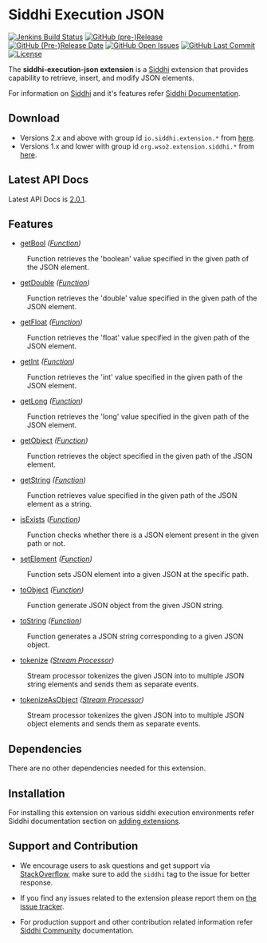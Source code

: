 Siddhi Execution JSON
======================================

  [![Jenkins Build Status](https://wso2.org/jenkins/job/siddhi/job/siddhi-execution-json/badge/icon)](https://wso2.org/jenkins/job/siddhi/job/siddhi-execution-json/)
  [![GitHub (pre-)Release](https://img.shields.io/github/release/siddhi-io/siddhi-execution-json/all.svg)](https://github.com/siddhi-io/siddhi-execution-json/releases)
  [![GitHub (Pre-)Release Date](https://img.shields.io/github/release-date-pre/siddhi-io/siddhi-execution-json.svg)](https://github.com/siddhi-io/siddhi-execution-json/releases)
  [![GitHub Open Issues](https://img.shields.io/github/issues-raw/siddhi-io/siddhi-execution-json.svg)](https://github.com/siddhi-io/siddhi-execution-json/issues)
  [![GitHub Last Commit](https://img.shields.io/github/last-commit/siddhi-io/siddhi-execution-json.svg)](https://github.com/siddhi-io/siddhi-execution-json/commits/master)
  [![License](https://img.shields.io/badge/License-Apache%202.0-blue.svg)](https://opensource.org/licenses/Apache-2.0)

The **siddhi-execution-json extension** is a <a target="_blank" href="https://siddhi.io/">Siddhi</a> extension that provides capability to retrieve, insert, and modify JSON elements.

For information on <a target="_blank" href="https://siddhi.io/">Siddhi</a> and it's features refer <a target="_blank" href="https://siddhi.io/redirect/docs.html">Siddhi Documentation</a>. 

## Download

* Versions 2.x and above with group id `io.siddhi.extension.*` from <a target="_blank" href="https://mvnrepository.com/artifact/io.siddhi.extension.execution.json/siddhi-execution-json/">here</a>.
* Versions 1.x and lower with group id `org.wso2.extension.siddhi.*` from <a target="_blank" href="https://mvnrepository.com/artifact/org.wso2.extension.siddhi.execution.json/siddhi-execution-json">here</a>.

## Latest API Docs 

Latest API Docs is <a target="_blank" href="https://siddhi-io.github.io/siddhi-execution-json/api/2.0.1">2.0.1</a>.

## Features

* <a target="_blank" href="https://siddhi-io.github.io/siddhi-execution-json/api/2.0.1/#getbool-function">getBool</a> *(<a target="_blank" href="http://siddhi.io/en/v5.0/docs/query-guide/#function">Function</a>)*<br> <div style="padding-left: 1em;"><p>Function retrieves the 'boolean' value specified in the given path of the JSON element.</p></div>
* <a target="_blank" href="https://siddhi-io.github.io/siddhi-execution-json/api/2.0.1/#getdouble-function">getDouble</a> *(<a target="_blank" href="http://siddhi.io/en/v5.0/docs/query-guide/#function">Function</a>)*<br> <div style="padding-left: 1em;"><p>Function retrieves the 'double' value specified in the given path of the JSON element.</p></div>
* <a target="_blank" href="https://siddhi-io.github.io/siddhi-execution-json/api/2.0.1/#getfloat-function">getFloat</a> *(<a target="_blank" href="http://siddhi.io/en/v5.0/docs/query-guide/#function">Function</a>)*<br> <div style="padding-left: 1em;"><p>Function retrieves the 'float' value specified in the given path of the JSON element.</p></div>
* <a target="_blank" href="https://siddhi-io.github.io/siddhi-execution-json/api/2.0.1/#getint-function">getInt</a> *(<a target="_blank" href="http://siddhi.io/en/v5.0/docs/query-guide/#function">Function</a>)*<br> <div style="padding-left: 1em;"><p>Function retrieves the 'int' value specified in the given path of the JSON element.</p></div>
* <a target="_blank" href="https://siddhi-io.github.io/siddhi-execution-json/api/2.0.1/#getlong-function">getLong</a> *(<a target="_blank" href="http://siddhi.io/en/v5.0/docs/query-guide/#function">Function</a>)*<br> <div style="padding-left: 1em;"><p>Function retrieves the 'long' value specified in the given path of the JSON element.</p></div>
* <a target="_blank" href="https://siddhi-io.github.io/siddhi-execution-json/api/2.0.1/#getobject-function">getObject</a> *(<a target="_blank" href="http://siddhi.io/en/v5.0/docs/query-guide/#function">Function</a>)*<br> <div style="padding-left: 1em;"><p>Function retrieves the object specified in the given path of the JSON element.</p></div>
* <a target="_blank" href="https://siddhi-io.github.io/siddhi-execution-json/api/2.0.1/#getstring-function">getString</a> *(<a target="_blank" href="http://siddhi.io/en/v5.0/docs/query-guide/#function">Function</a>)*<br> <div style="padding-left: 1em;"><p>Function retrieves value specified in the given path of the JSON element as a string.</p></div>
* <a target="_blank" href="https://siddhi-io.github.io/siddhi-execution-json/api/2.0.1/#isexists-function">isExists</a> *(<a target="_blank" href="http://siddhi.io/en/v5.0/docs/query-guide/#function">Function</a>)*<br> <div style="padding-left: 1em;"><p>Function checks whether there is a JSON element present in the given path or not.</p></div>
* <a target="_blank" href="https://siddhi-io.github.io/siddhi-execution-json/api/2.0.1/#setelement-function">setElement</a> *(<a target="_blank" href="http://siddhi.io/en/v5.0/docs/query-guide/#function">Function</a>)*<br> <div style="padding-left: 1em;"><p>Function sets JSON element into a given JSON at the specific path.</p></div>
* <a target="_blank" href="https://siddhi-io.github.io/siddhi-execution-json/api/2.0.1/#toobject-function">toObject</a> *(<a target="_blank" href="http://siddhi.io/en/v5.0/docs/query-guide/#function">Function</a>)*<br> <div style="padding-left: 1em;"><p>Function generate JSON object from the given JSON string.</p></div>
* <a target="_blank" href="https://siddhi-io.github.io/siddhi-execution-json/api/2.0.1/#tostring-function">toString</a> *(<a target="_blank" href="http://siddhi.io/en/v5.0/docs/query-guide/#function">Function</a>)*<br> <div style="padding-left: 1em;"><p>Function generates a JSON string corresponding to a given JSON object.</p></div>
* <a target="_blank" href="https://siddhi-io.github.io/siddhi-execution-json/api/2.0.1/#tokenize-stream-processor">tokenize</a> *(<a target="_blank" href="http://siddhi.io/en/v5.0/docs/query-guide/#stream-processor">Stream Processor</a>)*<br> <div style="padding-left: 1em;"><p>Stream processor tokenizes the given JSON into to multiple JSON string elements and sends them as separate events.</p></div>
* <a target="_blank" href="https://siddhi-io.github.io/siddhi-execution-json/api/2.0.1/#tokenizeasobject-stream-processor">tokenizeAsObject</a> *(<a target="_blank" href="http://siddhi.io/en/v5.0/docs/query-guide/#stream-processor">Stream Processor</a>)*<br> <div style="padding-left: 1em;"><p>Stream processor tokenizes the given JSON into to multiple JSON object elements and sends them as separate events.</p></div>

## Dependencies 

There are no other dependencies needed for this extension. 

## Installation

For installing this extension on various siddhi execution environments refer Siddhi documentation section on <a target="_blank" href="https://siddhi.io/redirect/add-extensions.html">adding extensions</a>.

## Support and Contribution

* We encourage users to ask questions and get support via <a target="_blank" href="https://stackoverflow.com/questions/tagged/siddhi">StackOverflow</a>, make sure to add the `siddhi` tag to the issue for better response.

* If you find any issues related to the extension please report them on <a target="_blank" href="https://github.com/siddhi-io/siddhi-execution-json/issues">the issue tracker</a>.

* For production support and other contribution related information refer <a target="_blank" href="https://siddhi.io/community/">Siddhi Community</a> documentation.
